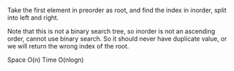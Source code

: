 
Take the first element in preorder as root, and find the index in inorder, split into left and right.   

Note that this is not a binary search tree, so inorder is not an ascending order, cannot use binary search.  So it should never have duplicate value, or we will return the wrong index of the root.   

Space O(n)   Time O(nlogn)    

 